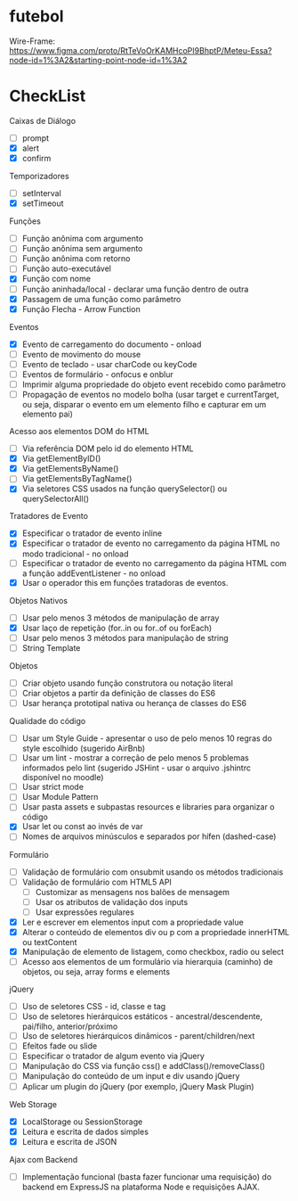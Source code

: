 # futebol
Wire-Frame: https://www.figma.com/proto/RtTeVoOrKAMHcoPI9BhptP/Meteu-Essa?node-id=1%3A2&starting-point-node-id=1%3A2
# CheckList

Caixas de Diálogo

- [ ] prompt
- [X] alert
- [X] confirm

Temporizadores

- [ ] setInterval
- [X] setTimeout

Funções

- [ ] Função anônima com argumento
- [ ] Função anônima sem argumento
- [ ] Função anônima com retorno
- [ ] Função auto-executável
- [X] Função com nome
- [ ] Função aninhada/local - declarar uma função dentro de outra
- [X] Passagem de uma função como parâmetro
- [X] Função Flecha - Arrow Function

Eventos

- [X] Evento de carregamento do documento - onload
- [ ] Evento de movimento do mouse
- [ ] Evento de teclado - usar charCode ou keyCode
- [ ] Eventos de formulário - onfocus e onblur
- [ ] Imprimir alguma propriedade do objeto event recebido como parâmetro
- [ ] Propagação de eventos no modelo bolha (usar target e currentTarget, ou seja, disparar o evento em um elemento filho e capturar em um elemento pai)

Acesso aos elementos DOM do HTML

- [ ] Via referência DOM pelo id do elemento HTML
- [X] Via getElementByID()
- [X] Via getElementsByName()
- [ ] Via getElementsByTagName()
- [X] Via seletores CSS usados na função querySelector() ou querySelectorAll()

Tratadores de Evento

- [X] Especificar o tratador de evento inline
- [X] Especificar o tratador de evento no carregamento da página HTML no modo tradicional - no onload
- [ ] Especificar o tratador de evento no carregamento da página HTML com a função addEventListener - no onload
- [X] Usar o operador this em funções tratadoras de eventos.

Objetos Nativos

- [ ] Usar pelo menos 3 métodos de manipulação de array
- [X] Usar laço de repetição (for..in ou for..of ou forEach)
- [ ] Usar pelo menos 3 métodos para manipulação de string
- [ ] String Template

Objetos

- [ ] Criar objeto usando função construtora ou notação literal
- [ ] Criar objetos a partir da definição de classes do ES6
- [ ] Usar herança prototipal nativa ou herança de classes do ES6

Qualidade do código

- [ ] Usar um Style Guide - apresentar o uso de pelo menos 10 regras do style escolhido (sugerido AirBnb)
- [ ] Usar um lint - mostrar a correção de pelo menos 5 problemas informados pelo lint (sugerido JSHint - usar o arquivo .jshintrc disponível no moodle)
- [ ] Usar strict mode
- [ ] Usar Module Pattern
- [ ] Usar pasta assets e subpastas resources e libraries para organizar o código
- [X] Usar let ou const ao invés de var
- [ ] Nomes de arquivos minúsculos e separados por hífen (dashed-case)

Formulário

- [ ] Validação de formulário com onsubmit usando os métodos tradicionais
- [ ] Validação de formulário com HTML5 API
  - [ ] Customizar as mensagens nos balões de mensagem
  - [ ] Usar os atributos de validação dos inputs
  - [ ] Usar expressões regulares
- [X] Ler e escrever em elementos input com a propriedade value
- [X] Alterar o conteúdo de elementos div ou p com a propriedade innerHTML ou textContent
- [X] Manipulação de elemento de listagem, como checkbox, radio ou select
- [ ] Acesso aos elementos de um formulário via hierarquia (caminho) de objetos, ou seja, array forms e elements

jQuery

- [ ] Uso de seletores CSS - id, classe e tag
- [ ] Uso de seletores hierárquicos estáticos - ancestral/descendente, pai/filho, anterior/próximo
- [ ] Uso de seletores hierárquicos dinâmicos - parent/children/next
- [ ] Efeitos fade ou slide
- [ ] Especificar o tratador de algum evento via jQuery
- [ ] Manipulação do CSS via função css() e addClass()/removeClass()
- [ ] Manipulação do conteúdo de um input e div usando jQuery
- [ ] Aplicar um plugin do jQuery (por exemplo, jQuery Mask Plugin)

Web Storage

- [X] LocalStorage ou SessionStorage
- [X] Leitura e escrita de dados simples
- [X] Leitura e escrita de JSON

Ajax com Backend

- [ ] Implementação funcional (basta fazer funcionar uma requisição) do backend em ExpressJS na plataforma Node e requisições AJAX.
